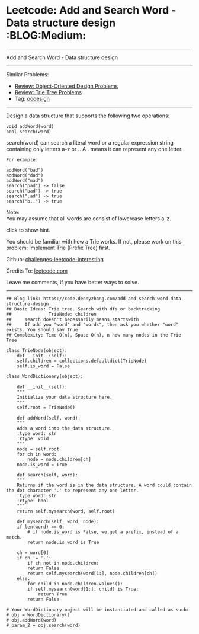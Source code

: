
# Leetcode: Add and Search Word - Data structure design     :BLOG:Medium:

---

Add and Search Word - Data structure design  

---

Similar Problems:  

-   [Review: Object-Oriented Design Problems](https://code.dennyzhang.com/review-oodesign)
-   [Review: Trie Tree Problems](https://code.dennyzhang.com/review-trie)
-   Tag: [oodesign](https://code.dennyzhang.com/tag/oodesign)

---

Design a data structure that supports the following two operations:  

    void addWord(word)
    bool search(word)

search(word) can search a literal word or a regular expression string containing only letters a-z or .. A . means it can represent any one letter.  

    For example:
    
    addWord("bad")
    addWord("dad")
    addWord("mad")
    search("pad") -> false
    search("bad") -> true
    search(".ad") -> true
    search("b..") -> true

Note:  
You may assume that all words are consist of lowercase letters a-z.  

click to show hint.  

You should be familiar with how a Trie works. If not, please work on this problem: Implement Trie (Prefix Tree) first.  

Github: [challenges-leetcode-interesting](https://github.com/DennyZhang/challenges-leetcode-interesting/tree/master/problems/add-and-search-word-data-structure-design)  

Credits To: [leetcode.com](https://leetcode.com/problems/add-and-search-word-data-structure-design/description/)  

Leave me comments, if you have better ways to solve.  

---

    ## Blog link: https://code.dennyzhang.com/add-and-search-word-data-structure-design
    ## Basic Ideas: Trie tree. Search with dfs or backtracking
    ##              TrieNode: children
    ##     search doesn't necessarily means startswith
    ##     If add you "word" and "words", then ask you whether "word" exists. You should say True
    ## Complexity: Time O(n), Space O(n), n how many nodes in the Trie Tree
    
    class TrieNode(object):
        def __init__(self):
    	self.children = collections.defaultdict(TrieNode)
    	self.is_word = False
    
    class WordDictionary(object):
    
        def __init__(self):
    	"""
    	Initialize your data structure here.
    	"""
    	self.root = TrieNode()
    
        def addWord(self, word):
    	"""
    	Adds a word into the data structure.
    	:type word: str
    	:rtype: void
    	"""
    	node = self.root
    	for ch in word:
    	    node = node.children[ch]
    	node.is_word = True
    
        def search(self, word):
    	"""
    	Returns if the word is in the data structure. A word could contain the dot character '.' to represent any one letter.
    	:type word: str
    	:rtype: bool
    	"""
    	return self.mysearch(word, self.root)
    
        def mysearch(self, word, node):
    	if len(word) == 0:
    	    # if node.is_word is False, we get a prefix, instead of a match.
    	    return node.is_word is True
    
    	ch = word[0]
    	if ch != '.':
    	    if ch not in node.children:
    		return False
    	    return self.mysearch(word[1:], node.children[ch])
    	else:
    	    for child in node.children.values():
    		if self.mysearch(word[1:], child) is True:
    		    return True
    	    return False
    
    # Your WordDictionary object will be instantiated and called as such:
    # obj = WordDictionary()
    # obj.addWord(word)
    # param_2 = obj.search(word)


